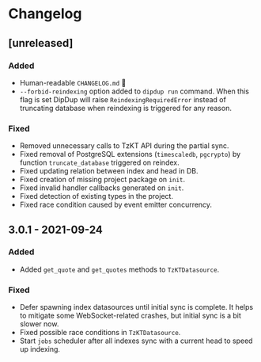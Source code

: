 # Changelog

## [unreleased]

### Added

* Human-readable `CHANGELOG.md` 🕺
* `--forbid-reindexing` option added to `dipdup run` command. When this flag is set DipDup will raise `ReindexingRequiredError` instead of truncating database when reindexing is triggered for any reason.

### Fixed

* Removed unnecessary calls to TzKT API during the partial sync.
* Fixed removal of PostgreSQL extensions (`timescaledb`, `pgcrypto`) by function `truncate_database` triggered on reindex.
* Fixed updating relation between index and head in DB.
* Fixed creation of missing project package on `init`.
* Fixed invalid handler callbacks generated on `init`.
* Fixed detection of existing types in the project.
* Fixed race condition caused by event emitter concurrency.

## 3.0.1 - 2021-09-24

### Added

* Added `get_quote` and `get_quotes` methods to `TzKTDatasource`.

### Fixed

* Defer spawning index datasources until initial sync is complete. It helps to mitigate some WebSocket-related crashes, but initial sync is a bit slower now.
* Fixed possible race conditions in `TzKTDatasource`.
* Start `jobs` scheduler after all indexes sync with a current head to speed up indexing.
